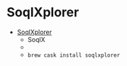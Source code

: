 # SoqlXplorer
- [SoqlXplorer](https://www.pocketsoap.com/osx/soqlx/)
  -  SoqlX
  - 
  - `brew cask install soqlxplorer`
